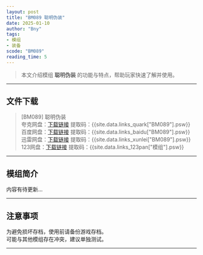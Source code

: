 ```yaml
---
layout: post
title: "BM089 聪明伪装"
date: 2025-01-10
author: "Bny"
tags: 
- 模组
- 装备
scode: "BM089"
reading_time: 5
---
```


> 本文介绍模组 **聪明伪装** 的功能与特点，帮助玩家快速了解并使用。

---

## 文件下载

> [BM089] 聪明伪装  
夸克网盘：[下载链接]({{site.data.links_quark["BM089"].url}}) 提取码：{{site.data.links_quark["BM089"].psw}}  
百度网盘：[下载链接]({{site.data.links_baidu["BM089"].url}}) 提取码：{{site.data.links_baidu["BM089"].psw}}  
迅雷网盘：[下载链接]({{site.data.links_xunlei["BM089"].url}}) 提取码：{{site.data.links_xunlei["BM089"].psw}}  
123网盘：[下载链接]({{site.data.links_123pan["模组"].url}}) 提取码：{{site.data.links_123pan["模组"].psw}}  

---

## 模组简介

>  
内容有待更新...  

---

## 注意事项

>  
为避免损坏存档，使用前请备份游戏存档。  
可能与其他模组存在冲突，建议单独测试。  

---

